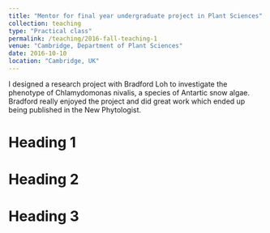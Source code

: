 ```yaml
---
title: "Mentor for final year undergraduate project in Plant Sciences"
collection: teaching
type: "Practical class"
permalink: /teaching/2016-fall-teaching-1
venue: "Cambridge, Department of Plant Sciences"
date: 2016-10-10
location: "Cambridge, UK"
---
```


I designed a research project with Bradford Loh to investigate the phenotype of Chlamydomonas nivalis, a species of Antartic snow algae. Bradford really enjoyed the project and did great work which ended up being published in the New Phytologist.

Heading 1
======

Heading 2
======

Heading 3
======
